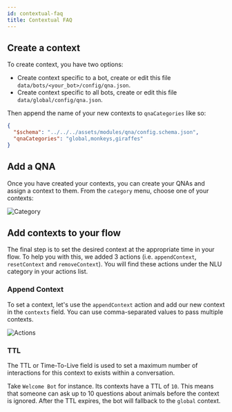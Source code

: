 ```yaml
---
id: contextual-faq
title: Contextual FAQ
---
```


## Create a context

To create context, you have two options:

- Create context specific to a bot, create or edit this file `data/bots/<your_bot>/config/qna.json`.
- Create context specific to all bots, create or edit this file `data/global/config/qna.json`.

Then append the name of your new contexts to `qnaCategories` like so:

```json
{
  "$schema": "../../../assets/modules/qna/config.schema.json",
  "qnaCategories": "global,monkeys,giraffes"
}
```

## Add a QNA

Once you have created your contexts, you can create your QNAs and assign a context to them. From the `category` menu, choose one of your contexts:

![Category](/img/faq-qna-category.png)

## Add contexts to your flow

The final step is to set the desired context at the appropriate time in your flow. To help you with this, we added 3 actions (i.e. `appendContext`, `resetContext` and `removeContext`). You will find these actions under the NLU category in your actions list.

### Append Context

To set a context, let's use the `appendContext` action and add our new context in the `contexts` field. You can use comma-separated values to pass multiple contexts.

![Actions](/img/faq-append-context.png)

### TTL

The TTL or Time-To-Live field is used to set a maximum number of interactions for this context to exists within a conversation.

Take `Welcome Bot` for instance. Its contexts have a TTL of `10`. This means that someone can ask up to 10 questions about animals before the context is ignored. After the TTL expires, the bot will fallback to the `global` context.
